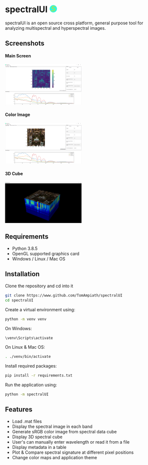 # spectralUI <img src="./resources/icons/application_icon.png" width="24">

spectralUI is an open source cross platform, general purpose tool for analyzing multispectral and hyperspectral images.

## Screenshots

#### Main Screen
<img src="./screenshots/screenshot_main_screen.PNG" width=50%/>

#### Color Image
<img src="./screenshots/screenshot_color_image.PNG" width=50%/>

#### 3D Cube
<img src="./screenshots/screenshot_cube.PNG" width=50%/>

## Requirements

* Python 3.8.5
* OpenGL supported graphics card
* Windows / Linux / Mac OS

## Installation

Clone the repository and cd into it
```bash
git clone https://www.github.com/TomAmpiath/spectralUI
cd spectralUI
```

Create a virtual environment using:
```bash
python -m venv venv
```

On Windows:
```commandline
\venv\Scripts\activate
```

On Linux & Mac OS:
```bash
. ./venv/bin/activate
```

Install required packages:
```bash
pip install -r requirements.txt
```

Run the application using:
```bash
python -m spectralUI
```

## Features

* Load .mat files
* Display the spectral image in each band
* Generate sRGB color image from spectral data cube
* Display 3D spectral cube
* User's can manually enter wavelength or read it from a file
* Display metadata in a table
* Plot & Compare spectral signature at different pixel positions
* Change color maps and application theme
